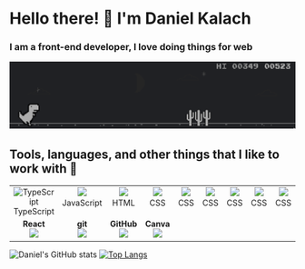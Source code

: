 # Hello there! 👋 I'm Daniel Kalach 
### I am a front-end developer, I love doing things for web
![](https://raw.githubusercontent.com/meskal1/codewars/main/dino.gif)
## Tools, languages, and other things that I like to work with :star_struck:
<!--- 
![]()
![](https://starchart.cc/meskal1/https://github.com/meskal1/cards.svg)
https://www.vectorlogo.zone/util/preview.html?image=/logos/typescriptlang/typescriptlang-icon.svg
https://devicon-website.vercel.app/api/typescript/original.svg
https://www.vectorlogo.zone/logos/typescriptlang/typescriptlang-icon.svg
![](https://img.shields.io/badge/Adobe%20Illustrator-FF9A00?style=for-the-badge&logo=adobe%20illustrator&logoColor=white) --->
<table width="520px">
    <tbody>
        <tr valign="top">
            <td width="80px" align="center">
            <img height="48" src="https://devicon-website.vercel.app/api/typescript/original.svg" alt="TypeScript">
            <span>TypeScript</span>
            </td>
            <td width="80px" align="center">
            <img height="48" src="https://devicon-website.vercel.app/api/javascript/original.svg">
            <span>JavaScript</span>
            </td>
            <td width="80px" align="center">
            <img height="48" src="https://cdn.jsdelivr.net/gh/devicons/devicon/icons/html5/html5-original.svg">
            <span>HTML</span>
            </td>
            <td width="80px" align="center">
            <img height="48px" src="https://cdn.jsdelivr.net/gh/devicons/devicon/icons/css3/css3-original.svg">
            <span>CSS</span>
            </td>
            <td width="80px" align="center">
            <img height="48px" src="https://cdn.jsdelivr.net/gh/devicons/devicon/icons/css3/css3-original.svg">
            <span>CSS</span>
            </td>
            <td width="80px" align="center">
            <img height="48px" src="https://cdn.jsdelivr.net/gh/devicons/devicon/icons/css3/css3-original.svg">
            <span>CSS</span>
            </td>
            <td width="80px" align="center">
            <img height="48px" src="https://cdn.jsdelivr.net/gh/devicons/devicon/icons/css3/css3-original.svg">
            <span>CSS</span>
            </td>
            <td width="80px" align="center">
            <img height="48px" src="https://cdn.jsdelivr.net/gh/devicons/devicon/icons/css3/css3-original.svg">
            <span>CSS</span>
            </td>
            <td width="80px" align="center">
            <img height="48px" src="https://cdn.jsdelivr.net/gh/devicons/devicon/icons/css3/css3-original.svg">
            <span>CSS</span>
            </td>
        </tr>
        <tr valign="top">
            <td width="80px" align="center">
            <span><strong>React</strong></span><br>
            <img height="32px" src="https://cdn.jsdelivr.net/gh/devicons/devicon/icons/react/react-original.svg">
            </td>
            <td width="80px" align="center">
            <span><strong>git</strong></span><br>
            <img height="32px" src="https://cdn.jsdelivr.net/gh/devicons/devicon/icons/git/git-plain.svg">
            </td>
            <td width="80px" align="center">
            <span><strong>GitHub</strong></span><br>
            <img height="32px" src="https://cdn.jsdelivr.net/gh/devicons/devicon/icons/github/github-original.svg">
            <td width="80px" align="center">
            <span><strong>Canva</strong></span><br>
            <img height="32px" src="https://cdn.jsdelivr.net/gh/devicons/devicon/icons/canva/canva-original.svg">
            </td>
        </tr>
    </tbody>
</table>

![Daniel's GitHub stats](https://github-readme-stats.vercel.app/api?username=meskal1&show_icons=true&card_width=450&hide_title=true&hide=contribs&theme=dracula&line_height=24&hide_border=true)
[![Top Langs](https://github-readme-stats.vercel.app/api/top-langs/?username=meskal1&layout=compact&card_width=342&hide_title=true&theme=dracula&hide_border=true)](https://github.com/meskal1/github-readme-stats)
<!--- ![](https://komarev.com/ghpvc/?username=meskal1) --->
